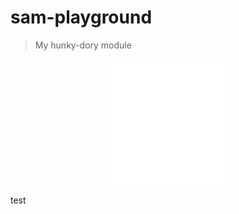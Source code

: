 # sam-playground

> My hunky-dory module

<div align="center">
	<img src="sb.svg" width="200" height="200">
</div>

test
